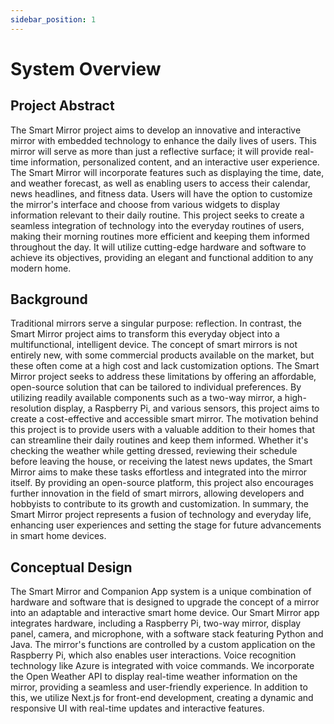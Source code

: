 ```yaml
---
sidebar_position: 1
---
```


# System Overview

## Project Abstract

The Smart Mirror project aims to develop an innovative and interactive mirror with embedded technology to enhance the daily lives of users. This mirror will serve as more than just a reflective surface; it will provide real-time information, personalized content, and an interactive user experience.
The Smart Mirror will incorporate features such as displaying the time, date, and weather forecast, as well as enabling users to access their calendar, news headlines, and fitness data. Users will have the option to customize the mirror's interface and choose from various widgets to display information relevant to their daily routine.
This project seeks to create a seamless integration of technology into the everyday routines of users, making their morning routines more efficient and keeping them informed throughout the day. It will utilize cutting-edge hardware and software to achieve its objectives, providing an elegant and functional addition to any modern home.

## Background

Traditional mirrors serve a singular purpose: reflection. In contrast, the Smart Mirror project aims to transform this everyday object into a multifunctional, intelligent device. The concept of smart mirrors is not entirely new, with some commercial products available on the market, but these often come at a high cost and lack customization options.
The Smart Mirror project seeks to address these limitations by offering an affordable, open-source solution that can be tailored to individual preferences. By utilizing readily available components such as a two-way mirror, a high-resolution display, a Raspberry Pi, and various sensors, this project aims to create a cost-effective and accessible smart mirror.
The motivation behind this project is to provide users with a valuable addition to their homes that can streamline their daily routines and keep them informed. Whether it's checking the weather while getting dressed, reviewing their schedule before leaving the house, or receiving the latest news updates, the Smart Mirror aims to make these tasks effortless and integrated into the mirror itself.
By providing an open-source platform, this project also encourages further innovation in the field of smart mirrors, allowing developers and hobbyists to contribute to its growth and customization. In summary, the Smart Mirror project represents a fusion of technology and everyday life, enhancing user experiences and setting the stage for future advancements in smart home devices.

## Conceptual Design 

The Smart Mirror and Companion App system is a unique combination of hardware and software that is designed to upgrade the concept of a mirror into an adaptable and interactive smart home device. Our Smart Mirror app integrates hardware, including a Raspberry Pi, two-way mirror, display panel, camera, and microphone, with a software stack featuring Python and Java. The mirror's functions are controlled by a custom application on the Raspberry Pi, which also enables user interactions. Voice recognition technology like Azure is integrated with voice commands. We incorporate the Open Weather API to display real-time weather information on the mirror, providing a seamless and user-friendly experience. In addition to this, we utilize Next.js for front-end development, creating a dynamic and responsive UI with real-time updates and interactive features. 
